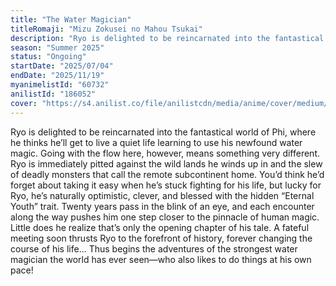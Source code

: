 ```yaml
---
title: "The Water Magician"
titleRomaji: "Mizu Zokusei no Mahou Tsukai"
description: "Ryo is delighted to be reincarnated into the fantastical world of Phi, where he thinks he’ll get to live a quiet life learning to use his newfound water magic. Going with the flow here, however, means something very different. Ryo is immediately pitted against the wild lands he winds up in and the slew of deadly monsters that call the remote subcontinent home. You’d think he’d forget about taking it easy when he’s stuck fighting for his life, but lucky for Ryo, he’s naturally optimistic, clever, and blessed with the hidden “Eternal Youth” trait. Twenty years pass in the blink of an eye, and each encounter along the way pushes him one step closer to the pinnacle of human magic. Little does he realize that’s only the opening chapter of his tale. A fateful meeting soon thrusts Ryo to the forefront of history, forever changing the course of his life... Thus begins the adventures of the strongest water magician the world has ever seen—who also likes to do things at his own pace!"
season: "Summer 2025"
status: "Ongoing"
startDate: "2025/07/04"
endDate: "2025/11/19"
myanimelistId: "60732"
anilistId: "186052"
cover: "https://s4.anilist.co/file/anilistcdn/media/anime/cover/medium/bx186052-zq8h0Qo0O0sP.jpg"
---
```


Ryo is delighted to be reincarnated into the fantastical world of Phi, where he thinks he’ll get to live a quiet life learning to use his newfound water magic. Going with the flow here, however, means something very different. Ryo is immediately pitted against the wild lands he winds up in and the slew of deadly monsters that call the remote subcontinent home. You’d think he’d forget about taking it easy when he’s stuck fighting for his life, but lucky for Ryo, he’s naturally optimistic, clever, and blessed with the hidden “Eternal Youth” trait. Twenty years pass in the blink of an eye, and each encounter along the way pushes him one step closer to the pinnacle of human magic. Little does he realize that’s only the opening chapter of his tale. A fateful meeting soon thrusts Ryo to the forefront of history, forever changing the course of his life... Thus begins the adventures of the strongest water magician the world has ever seen—who also likes to do things at his own pace!
